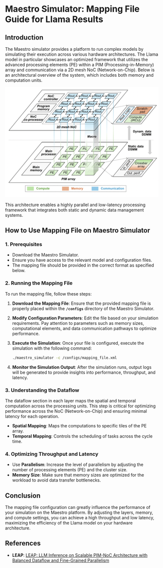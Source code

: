 
# Maestro Simulator: Mapping File Guide for Llama Results

## Introduction

The Maestro simulator provides a platform to run complex models by simulating their execution across various hardware architectures. The Llama model in particular showcases an optimized framework that utilizes the advanced processing elements (PE) within a PIM (Processing-in-Memory) array and communication via a 2D mesh NoC (Network-on-Chip). Below is an architectural overview of the system, which includes both memory and computation units.

![LEAP Architecture](LEAP_ARCHITECTURE.png)

This architecture enables a highly parallel and low-latency processing framework that integrates both static and dynamic data management systems.

## How to Use Mapping File on Maestro Simulator

### 1. **Prerequisites**
   - Download the Maestro Simulator.
   - Ensure you have access to the relevant model and configuration files.
   - The mapping file should be provided in the correct format as specified below.

### 2. **Running the Mapping File**
   To run the mapping file, follow these steps:

   1. **Download the Mapping File**:
      Ensure that the provided mapping file is properly placed within the **`/configs`** directory of the Maestro Simulator.

   2. **Modify Configuration Parameters**:
      Edit the file based on your simulation requirements. Pay attention to parameters such as memory sizes, computational elements, and data communication pathways to optimize performance.

   3. **Execute the Simulation**:
      Once your file is configured, execute the simulation with the following command:
      ```bash
      ./maestro_simulator -c /configs/mapping_file.xml
      ```

   4. **Monitor the Simulation Output**:
      After the simulation runs, output logs will be generated to provide insights into performance, throughput, and latency.

### 3. **Understanding the Dataflow**
   The dataflow section in each layer maps the spatial and temporal computation across the processing units. This step is critical for optimizing performance across the NoC (Network-on-Chip) and ensuring minimal latency for each operation.

   - **Spatial Mapping**: Maps the computations to specific tiles of the PE array.
   - **Temporal Mapping**: Controls the scheduling of tasks across the cycle time.

### 4. **Optimizing Throughput and Latency**
   - Use **Parallelism**: Increase the level of parallelism by adjusting the number of processing elements (PE) and the cluster size.
   - **Memory Size**: Make sure that memory sizes are optimized for the workload to avoid data transfer bottlenecks.

## Conclusion

The mapping file configuration can greatly influence the performance of your simulation on the Maestro platform. By adjusting the layers, memory, and compute settings, you can achieve a high throughput and low latency, maximizing the efficiency of the Llama model on your hardware architecture.

## References

- **LEAP**: [LEAP: LLM Inference on Scalable PIM-NoC Architecture with Balanced Dataflow and Fine-Grained Parallelism](https://arxiv.org/abs/2405.02351)
